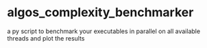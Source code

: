# algos_complexity_benchmarker
a py script to benchmark your executables in parallel on all available threads and plot the results
